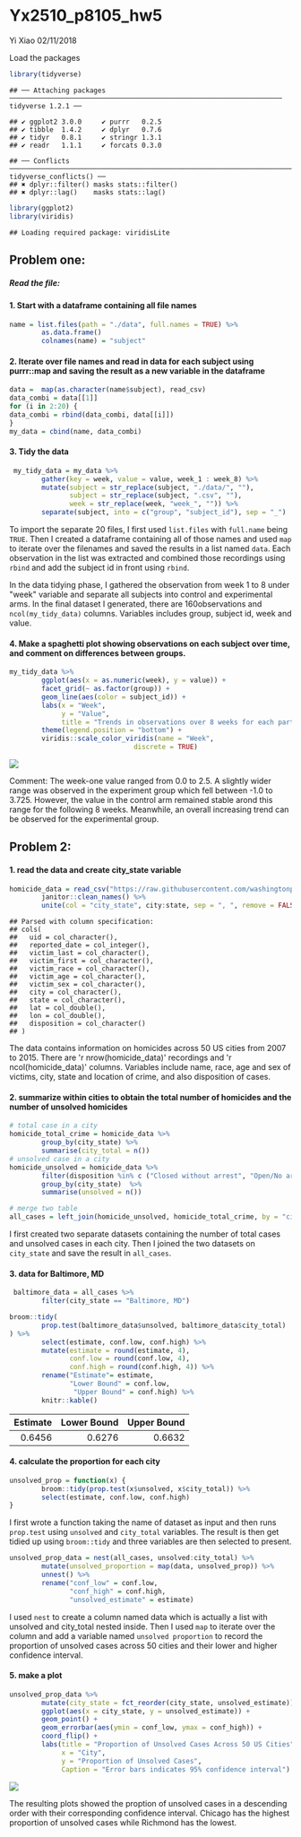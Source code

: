 Yx2510\_p8105\_hw5
================
Yi Xiao
02/11/2018

Load the packages

``` r
library(tidyverse)
```

    ## ── Attaching packages ──────────────────────────────────────────────────────────────────── tidyverse 1.2.1 ──

    ## ✔ ggplot2 3.0.0     ✔ purrr   0.2.5
    ## ✔ tibble  1.4.2     ✔ dplyr   0.7.6
    ## ✔ tidyr   0.8.1     ✔ stringr 1.3.1
    ## ✔ readr   1.1.1     ✔ forcats 0.3.0

    ## ── Conflicts ─────────────────────────────────────────────────────────────────────── tidyverse_conflicts() ──
    ## ✖ dplyr::filter() masks stats::filter()
    ## ✖ dplyr::lag()    masks stats::lag()

``` r
library(ggplot2)
library(viridis)
```

    ## Loading required package: viridisLite

Problem one:
------------

##### Read the file:

#### 1. Start with a dataframe containing all file names

``` r
name = list.files(path = "./data", full.names = TRUE) %>% 
        as.data.frame()
        colnames(name) = "subject"
```

#### 2. Iterate over file names and read in data for each subject using purrr::map and saving the result as a new variable in the dataframe

``` r
data =  map(as.character(name$subject), read_csv) 
data_combi = data[[1]]
for (i in 2:20) {
data_combi = rbind(data_combi, data[[i]])
}
my_data = cbind(name, data_combi)
```

#### 3. Tidy the data

``` r
 my_tidy_data = my_data %>%
        gather(key = week, value = value, week_1 : week_8) %>%
        mutate(subject = str_replace(subject, "./data/", ""),
               subject = str_replace(subject, ".csv", ""),
               week = str_replace(week, "week_", "")) %>%
        separate(subject, into = c("group", "subject_id"), sep = "_")
```

To import the separate 20 files, I first used `list.files` with `full.name` being `TRUE`. Then I created a dataframe containing all of those names and used `map` to iterate over the filenames and saved the results in a list named `data`. Each observation in the list was extracted and combined those recordings using `rbind` and add the subject id in front using `rbind`.

In the data tidying phase, I gathered the observation from week 1 to 8 under "week" variable and separate all subjects into control and experimental arms. In the final dataset I generated, there are 160observations and `ncol(my_tidy_data)` columns. Variables includes group, subject id, week and value.

#### 4. Make a spaghetti plot showing observations on each subject over time, and comment on differences between groups.

``` r
my_tidy_data %>%
        ggplot(aes(x = as.numeric(week), y = value)) +
        facet_grid(~ as.factor(group)) +
        geom_line(aes(color = subject_id)) +
        labs(x = "Week",
             y = "Value",
             title = "Trends in observations over 8 weeks for each participant stratified by study arm") +
        theme(legend.position = "bottom") +
        viridis::scale_color_viridis(name = "Week",
                               discrete = TRUE)  
```

![](yx2510_p8105_hw5_files/figure-markdown_github/unnamed-chunk-5-1.png)

Comment: The week-one value ranged from 0.0 to 2.5. A slightly wider range was observed in the experiment group which fell between -1.0 to 3.725. However, the value in the control arm remained stable arond this range for the following 8 weeks. Meanwhile, an overall increasing trend can be observed for the experimental group.

Problem 2:
----------

#### 1. read the data and create city\_state variable

``` r
homicide_data = read_csv("https://raw.githubusercontent.com/washingtonpost/data-homicides/master/homicide-data.csv") %>%
        janitor::clean_names() %>%
        unite(col = "city_state", city:state, sep = ", ", remove = FALSE)
```

    ## Parsed with column specification:
    ## cols(
    ##   uid = col_character(),
    ##   reported_date = col_integer(),
    ##   victim_last = col_character(),
    ##   victim_first = col_character(),
    ##   victim_race = col_character(),
    ##   victim_age = col_character(),
    ##   victim_sex = col_character(),
    ##   city = col_character(),
    ##   state = col_character(),
    ##   lat = col_double(),
    ##   lon = col_double(),
    ##   disposition = col_character()
    ## )

The data contains information on homicides across 50 US cities from 2007 to 2015. There are 'r nrow(homicide\_data)' recordings and 'r ncol(homicide\_data)' columns. Variables include name, race, age and sex of victims, city, state and location of crime, and also disposition of cases.

#### 2. summarize within cities to obtain the total number of homicides and the number of unsolved homicides

``` r
# total case in a city
homicide_total_crime = homicide_data %>%
        group_by(city_state) %>%
        summarise(city_total = n()) 
# unsolved case in a city 
homicide_unsolved = homicide_data %>%
        filter(disposition %in% c ("Closed without arrest", "Open/No arrest")) %>%
        group_by(city_state)  %>%
        summarise(unsolved = n())

# merge two table
all_cases = left_join(homicide_unsolved, homicide_total_crime, by = "city_state")
```

I first created two separate datasets containing the number of total cases and unsolved cases in each city. Then I joined the two datasets on `city_state` and save the result in `all_cases`.

#### 3. data for Baltimore, MD

``` r
 baltimore_data = all_cases %>%
        filter(city_state == "Baltimore, MD")

broom::tidy(
        prop.test(baltimore_data$unsolved, baltimore_data$city_total)
) %>%
        select(estimate, conf.low, conf.high) %>%
        mutate(estimate = round(estimate, 4),
               conf.low = round(conf.low, 4),
               conf.high = round(conf.high, 4)) %>%
        rename("Estimate"= estimate, 
               "Lower Bound" = conf.low,
                "Upper Bound" = conf.high) %>%
        knitr::kable()
```

|  Estimate|  Lower Bound|  Upper Bound|
|---------:|------------:|------------:|
|    0.6456|       0.6276|       0.6632|

#### 4. calculate the proportion for each city

``` r
unsolved_prop = function(x) {
        broom::tidy(prop.test(x$unsolved, x$city_total)) %>%
        select(estimate, conf.low, conf.high)
}
```

I first wrote a function taking the name of dataset as input and then runs `prop.test` using `unsolved` and `city_total` variables. The result is then get tidied up using `broom::tidy` and three variables are then selected to present.

``` r
unsolved_prop_data = nest(all_cases, unsolved:city_total) %>%
        mutate(unsolved_proportion = map(data, unsolved_prop)) %>% 
        unnest() %>%
        rename("conf_low" = conf.low,
               "conf_high" = conf.high,
               "unsolved_estimate" = estimate)      
```

I used `nest` to create a column named data which is actually a list with unsolved and city\_total nested inside. Then I used `map` to iterate over the column and add a variable named `unsolved proportion` to record the proportion of unsolved cases across 50 cities and their lower and higher confidence interval.

#### 5. make a plot

``` r
unsolved_prop_data %>%
        mutate(city_state = fct_reorder(city_state, unsolved_estimate)) %>%
        ggplot(aes(x = city_state, y = unsolved_estimate)) +
        geom_point() +
        geom_errorbar(aes(ymin = conf_low, ymax = conf_high)) +
        coord_flip() +
        labs(title = "Proportion of Unsolved Cases Across 50 US Cities",
             x = "City",
             y = "Proportion of Unsolved Cases",
             Caption = "Error bars indicates 95% confidence interval")
```

![](yx2510_p8105_hw5_files/figure-markdown_github/unnamed-chunk-11-1.png)

The resulting plots showed the proption of unsolved cases in a descending order with their corresponding confidence interval. Chicago has the highest proportion of unsolved cases while Richmond has the lowest.
